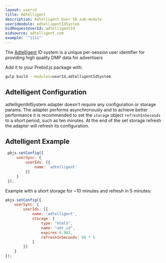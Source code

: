 ```yaml
---
layout: userid
title: Adtelligent
description: Adtelligent User ID sub-module
useridmodule: adtelligentIdSystem
bidRequestUserId: adtelligentId
eidsource: adtelligent.com
example: '"1111"'
---
```



The [Adtelligent](https://adtelligent.com) ID system is a unique per-session user identifier for providing high quality DMP data for advertisers

Add it to your Prebid.js package with:

```bash
gulp build --modules=userId,adtelligentIdSystem
```

## Adtelligent Configuration

adtelligentIdSystem adapter doesn't require any configuration or storage params. The adapter performs asynchronously and to achieve better performance it is recommended to set the `storage` object `refreshInSeconds` to a short period, such as ten minutes. At the end of the set storage refresh the adapter will refresh its configuration.

## Adtelligent Example

```javascript
 pbjs.setConfig({
     userSync: {
         userIds: [{
             name: 'adtelligent'
         }]
     }
 });
```

Example with a short storage for ~10 minutes and refresh in 5 minutes:

```javascript
pbjs.setConfig({
    userSync: {
        userIds: [{
            name: 'adtelligent',
            storage: {
                type: "html5",
                name: "adt_id",
                expires:0.003,
                refreshInSeconds: 60 * 5
            }
        }]
    }
});
```
